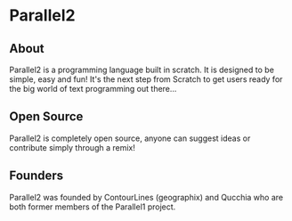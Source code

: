 # Parallel2
## About
Parallel2 is a programming language built in scratch. It is designed to be simple, easy and fun!
It's the next step from Scratch to get users ready for the big world of text programming out there...
## Open Source
Parallel2 is completely open source, anyone can suggest ideas or contribute simply through a remix!
## Founders
Parallel2 was founded by ContourLines (geographix) and Qucchia who are both former members of the Parallel1 project.
